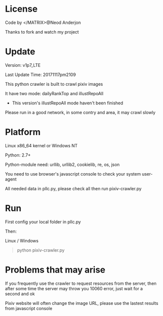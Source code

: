 License
======
Code by \</MATRIX>@Neod Anderjon

Thanks to fork and watch my project

Update
======
Version: v1p7_LTE 

Last Update Time: 20171117pm2109

This python crawler is built to crawl pixiv images

It have two mode: dailyRankTop and illustRepoAll 

* This version's illustRepoAll mode haven't been finished

Please run in a good network, in some contry and area, it may crawl slowly

Platform
======
Linux x86_64 kernel or Windows NT

Python: 2.7+

Python-module need: urllib, urllib2, cookielib, re, os, json

You need to use browser's javascript console to check your system user-agent

All needed data in pllc.py, please check all then run pixiv-crawler.py

Run
======
First config your local folder in pllc.py

Then:

Linux / Windows
> python pixiv-crawler.py

Problems that may arise
======
If you frequently use the crawler to request resources from the server, 
then after some time the server may throw you 10060 error, 
just wait for a second and ok

Pixiv website will often change the image URL, please use the lastest results from javascript console


